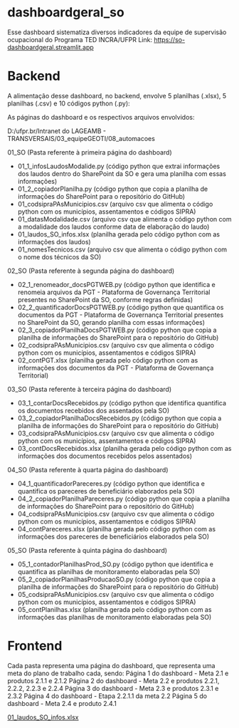 # dashboardgeral_so

Esse dashboard sistematiza diversos indicadores da equipe de supervisão ocupacional do Programa TED INCRA/UFPR
Link: https://so-dashboardgeral.streamlit.app

# Backend

A alimentação desse dashboard, no backend, envolve 5 planilhas (.xlsx), 5 planilhas (.csv) e 10 códigos python (.py):

As páginas do dashboard e os respectivos arquivos envolvidos:

D:/ufpr.br/Intranet do LAGEAMB - TRANSVERSAIS/03_equipeGEOTI/08_automacoes

01_SO (Pasta referente à primeira página do dashboard)
- 01_1_infosLaudosModalide.py (código python que extrai informações dos laudos dentro do SharePoint da SO e gera uma planilha com essas informações)
- 01_2_copiadorPlanilha.py (código python que copia a planilha de informações do SharePoint para o repositório do GitHub)
- 01_codsipraPAsMunicipios.csv (arquivo csv que alimenta o código python com os municípios, assentamentos e códigos SIPRA)
- 01_datasModalidade.csv (arquivo csv que alimenta o código python com a modalidade dos laudos conforme data de elaboração do laudo)
- 01_laudos_SO_infos.xlsx (planilha gerada pelo código python com as informações dos laudos)
- 01_nomesTecnicos.csv (arquivo csv que alimenta o código python com o nome dos técnicos da SO)

02_SO (Pasta referente à segunda página do dashboard)
- 02_1_renomeador_docsPGTWEB.py (código python que identifica e renomeia arquivos da PGT - Plataforma de Governança Territorial presentes no SharePoint da SO, conforme regras definidas)
- 02_2_quantificadorDocsPGTWEB.py (código python que quantifica os documentos da PGT - Plataforma de Governança Territorial presentes no SharePoint da SO, gerando planilha com essas informações)
- 02_3_copiadorPlanilhaDocsPGTWEB.py (código python que copia a planilha de informações do SharePoint para o repositório do GitHub)
- 02_codsipraPAsMunicipios.csv (arquivo csv que alimenta o código python com os municípios, assentamentos e códigos SIPRA)
- 02_contPGT.xlsx (planilha gerada pelo código python com as informações dos documentos da PGT - Plataforma de Governança Territorial)

03_SO (Pasta referente à terceira página do dashboard)
- 03_1_contarDocsRecebidos.py (código python que identifica quantifica os documentos recebidos dos assentados pela SO)
- 03_2_copiadorPlanilhaDocsRecebidos.py (código python que copia a planilha de informações do SharePoint para o repositório do GitHub)
- 03_codsipraPAsMunicipios.csv (arquivo csv que alimenta o código python com os municípios, assentamentos e códigos SIPRA)
- 03_contDocsRecebidos.xlsx (planilha gerada pelo código python com as informações dos documentos recebidos pelos assentados)

04_SO (Pasta referente à quarta página do dashboard)
- 04_1_quantificadorPareceres.py (código python que identifica e quantifica os pareceres de beneficiário elaborados pela SO)
- 04_2_copiadorPlanilhaPareceres.py (código python que copia a planilha de informações do SharePoint para o repositório do GitHub)
- 04_codsipraPAsMunicipios.csv (arquivo csv que alimenta o código python com os municípios, assentamentos e códigos SIPRA)
- 04_contPareceres.xlsx (planilha gerada pelo código python com as informações dos pareceres de beneficiários elaborados pela SO)

05_SO (Pasta referente à quinta página do dashboard)
- 05_1_contadorPlanilhasProd_SO.py (código python que identifica e quantifica as planilhas de monitoramento elaboradas pela SO)
- 05_2_copiadorPlanilhasProducaoSO.py (código python que copia a planilha de informações do SharePoint para o repositório do GitHub)
- 05_codsipraPAsMunicipios.csv (arquivo csv que alimenta o código python com os municípios, assentamentos e códigos SIPRA)
- 05_contPlanilhas.xlsx (planilha gerada pelo código python com as informações das planilhas de monitoramento elaboradas pela SO)

# Frontend

Cada pasta representa uma página do dashboard, que representa uma meta do plano de trabalho cada, sendo:
Página 1 do dashboard - Meta 2.1 e produtos 2.1.1 e 2.1.2
Página 2 do dashboard - Meta 2.2 e produtos 2.2.1, 2.2.2, 2.2.3 e 2.2.4
Página 3 do dashboard - Meta 2.3 e produtos 2.3.1 e 2.3.2
Página 4 do dashboard - Etapa 2.2.1.1 da meta 2.2
Página 5 do dashboard - Meta 2.4 e produto 2.4.1

[01_laudos_SO_infos.xlsx](/01_laudos_SO_infos.xlsx)


